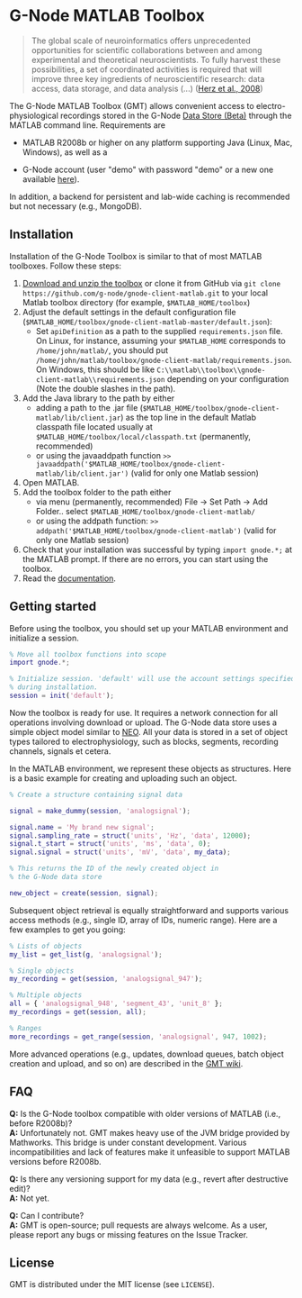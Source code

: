 # G-Node MATLAB Toolbox

> The global scale of neuroinformatics offers unprecedented
> opportunities for scientific collaborations between and among
> experimental and theoretical neuroscientists. To fully harvest these
> possibilities, a set of coordinated activities is required that will
> improve three key ingredients of neuroscientific research: data
> access, data storage, and data analysis (...) ([Herz et al.,
> 2008](http://www.g-node.org/publications/NN2436.pdf))

The G-Node MATLAB Toolbox (GMT) allows convenient access to
electro-physiological recordings stored in the G-Node [Data
Store (Beta)](http://test.g-node.org) through the MATLAB command
line. Requirements are

* MATLAB R2008b or higher on any platform supporting Java (Linux, Mac,
  Windows), as well as a

* G-Node account (user "demo" with password "demo" or a new one 
  available [here](http://test.g-node.org)).

In addition, a backend for persistent and lab-wide caching is
recommended but not necessary (e.g., MongoDB).

## Installation

Installation of the G-Node Toolbox is similar to that of most MATLAB
toolboxes. Follow these steps:

1. [Download and unzip the toolbox](https://github.com/G-Node/gnode-client-matlab/archive/master.zip) or 
   clone it from GitHub via
   `git clone https://github.com/g-node/gnode-client-matlab.git`
   to your local Matlab toolbox directory (for example, `$MATLAB_HOME/toolbox`)
2. Adjust the default settings in the default configuration file
   (`$MATLAB_HOME/toolbox/gnode-client-matlab-master/default.json`):
   * Set `apiDefinition` as a path to the supplied `requirements.json` file. 
   On Linux, for instance, assuming your `$MATLAB_HOME` corresponds to `/home/john/matlab/`, you
   should put `/home/john/matlab/toolbox/gnode-client-matlab/requirements.json`.
   On Windows, this should be like `C:\\matlab\\toolbox\\gnode-client-matlab\\requirements.json` 
   depending on your configuration (Note the double slashes in the path).
3. Add the Java library to the path by either
   * adding a path to the .jar file 
   (`$MATLAB_HOME/toolbox/gnode-client-matlab/lib/client.jar`) as the 
   top line in the default Matlab classpath file 
   located usually at `$MATLAB_HOME/toolbox/local/classpath.txt`
   (permanently, recommended)
   * or using the javaaddpath function 
   `>> javaaddpath('$MATLAB_HOME/toolbox/gnode-client-matlab/lib/client.jar')` 
   (valid for only one Matlab session)
4. Open MATLAB.
5. Add the toolbox folder to the path either
   * via menu (permanently, recommended) 
   File -> Set Path -> Add Folder.. select `$MATLAB_HOME/toolbox/gnode-client-matlab/`
   * or using the addpath function: 
   `>> addpath('$MATLAB_HOME/toolbox/gnode-client-matlab')` 
   (valid for only one Matlab session)
6. Check that your installation was successful by typing `import gnode.*;` at the
   MATLAB prompt. If there are no errors, you can start using the toolbox.
7. Read the [documentation](https://github.com/g-node/gnode-client-matlab/wiki).

## Getting started

Before using the toolbox, you should set up your MATLAB environment
and initialize a session.

```matlab
% Move all toolbox functions into scope
import gnode.*;

% Initialize session. 'default' will use the account settings specified
% during installation.
session = init('default');
```

Now the toolbox is ready for use. It requires a network connection for
all operations involving download or upload. The G-Node data store
uses a simple object model similar to
[NEO](http://packages.python.org/neo/). All your data is stored in a
set of object types tailored to electrophysiology, such as blocks,
segments, recording channels, signals et cetera.

In the MATLAB environment, we represent these objects as
structures. Here is a basic example for creating and uploading such an
object.

```matlab
% Create a structure containing signal data

signal = make_dummy(session, 'analogsignal');

signal.name = 'My brand new signal';
signal.sampling_rate = struct('units', 'Hz', 'data', 12000);
signal.t_start = struct('units', 'ms', 'data', 0);
signal.signal = struct('units', 'mV', 'data', my_data);

% This returns the ID of the newly created object in
% the G-Node data store

new_object = create(session, signal);
```

Subsequent object retrieval is equally straightforward and supports
various access methods (e.g., single ID, array of IDs, numeric
range). Here are a few examples to get you going:

```matlab
% Lists of objects
my_list = get_list(g, 'analogsignal');

% Single objects
my_recording = get(session, 'analogsignal_947');

% Multiple objects
all = { 'analogsignal_948', 'segment_43', 'unit_8' };
my_recordings = get(session, all);

% Ranges
more_recordings = get_range(session, 'analogsignal', 947, 1002);
```

More advanced operations (e.g., updates, download queues, batch object
creation and upload, and so on) are described in the
[GMT wiki](https://github.com/g-node/gnode-client-matlab/wiki).

## FAQ

**Q:** Is the G-Node toolbox compatible with older versions of MATLAB (i.e., before R2008b)?  
**A:** Unfortunately not. GMT makes heavy use of the JVM bridge provided by Mathworks. This
       bridge is under constant development. Various
       incompatibilities and lack of features make it unfeasible to support MATLAB versions
       before R2008b.

**Q:** Is there any versioning support for my data (e.g., revert after destructive edit)?  
**A:** Not yet.

**Q:** Can I contribute?  
**A:** GMT is open-source; pull requests are always welcome. As a user, please report
       any bugs or missing features on the Issue Tracker.

## License

GMT is distributed under the MIT license (see `LICENSE`).
